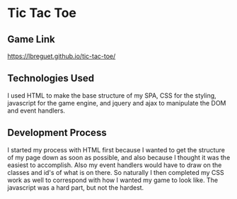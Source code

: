 # Tic Tac Toe

## Game Link
https://lbreguet.github.io/tic-tac-toe/

## Technologies Used
I used HTML to make the base structure of my SPA, CSS for the styling,
javascript for the game engine, and jquery and ajax to manipulate the DOM and
event handlers.

## Development Process
I started my process with HTML first because I wanted to get the structure of my
page down as soon as possible, and also because I thought it was the easiest to
accomplish. Also my event handlers would have to draw on the classes and id's of
what is on there. So naturally I then completed my CSS work as well to
correspond with how I wanted my game to look like. The javascript was a hard
part, but not the hardest. 

